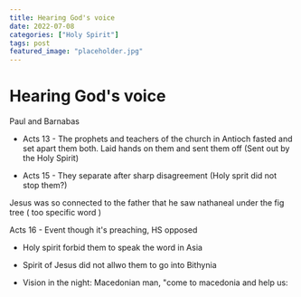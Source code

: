 ```yaml
---
title: Hearing God's voice
date: 2022-07-08
categories: ["Holy Spirit"]
tags: post
featured_image: "placeholder.jpg"
---
```


# Hearing God's voice

Paul and Barnabas

- Acts 13 - The prophets and teachers of the church in Antioch fasted and set apart them both. Laid hands on them and sent them off (Sent out by the Holy Spirit)

- Acts 15 - They separate after sharp disagreement (Holy sprit did not stop them?)



Jesus was so connected to the father that he saw nathaneal under the fig tree ( too specific word )



Acts 16 - Event though it's preaching, HS opposed

- Holy spirit forbid them to speak the word in Asia

- Spirit of Jesus did not allwo them to go into Bithynia 

- Vision in the night:  Macedonian man, "come to macedonia and help us:
